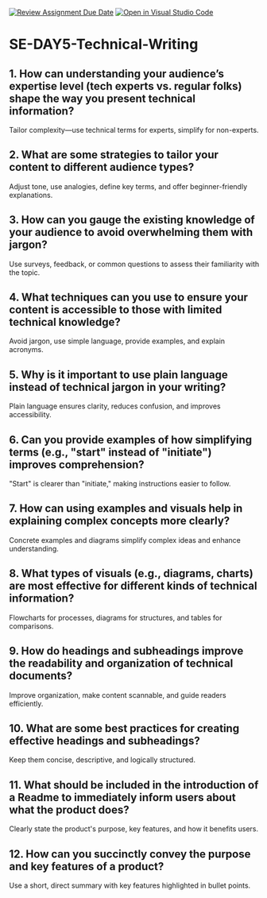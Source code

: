 [![Review Assignment Due Date](https://classroom.github.com/assets/deadline-readme-button-22041afd0340ce965d47ae6ef1cefeee28c7c493a6346c4f15d667ab976d596c.svg)](https://classroom.github.com/a/zsAR-pyY)
[![Open in Visual Studio Code](https://classroom.github.com/assets/open-in-vscode-2e0aaae1b6195c2367325f4f02e2d04e9abb55f0b24a779b69b11b9e10269abc.svg)](https://classroom.github.com/online_ide?assignment_repo_id=18495491&assignment_repo_type=AssignmentRepo)
# SE-DAY5-Technical-Writing
## 1. How can understanding your audience’s expertise level (tech experts vs. regular folks) shape the way you present technical information?
Tailor complexity—use technical terms for experts, simplify for non-experts.

## 2. What are some strategies to tailor your content to different audience types?
 Adjust tone, use analogies, define key terms, and offer beginner-friendly explanations.

## 3. How can you gauge the existing knowledge of your audience to avoid overwhelming them with jargon?
 Use surveys, feedback, or common questions to assess their familiarity with the topic.

## 4. What techniques can you use to ensure your content is accessible to those with limited technical knowledge?
 Avoid jargon, use simple language, provide examples, and explain acronyms.

## 5. Why is it important to use plain language instead of technical jargon in your writing?
Plain language ensures clarity, reduces confusion, and improves accessibility.

## 6. Can you provide examples of how simplifying terms (e.g., "start" instead of "initiate") improves comprehension?
"Start" is clearer than "initiate," making instructions easier to follow.

## 7. How can using examples and visuals help in explaining complex concepts more clearly?
Concrete examples and diagrams simplify complex ideas and enhance understanding.

## 8. What types of visuals (e.g., diagrams, charts) are most effective for different kinds of technical information?
 Flowcharts for processes, diagrams for structures, and tables for comparisons.

## 9. How do headings and subheadings improve the readability and organization of technical documents?
Improve organization, make content scannable, and guide readers efficiently.

## 10. What are some best practices for creating effective headings and subheadings?
Keep them concise, descriptive, and logically structured.

## 11. What should be included in the introduction of a Readme to immediately inform users about what the product does?
Clearly state the product's purpose, key features, and how it benefits users.

## 12. How can you succinctly convey the purpose and key features of a product?
 Use a short, direct summary with key features highlighted in bullet points.
